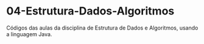 # 04-Estrutura-Dados-Algoritmos
Códigos das aulas da disciplina de Estrutura de Dados e Algoritmos, usando a linguagem Java.
